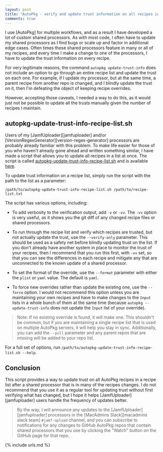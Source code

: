 ```yaml
---
layout: post
title: "AutoPkg - verify and update trust information on all recipes in a recipe-list"
comments: true
---
```


I use [AutoPkg] for multiple workflows, and as a result I have developed a lot of custom shared processors. As with most code, I often have to update my shared processors as I find bugs or scale up and factor in additional edge cases. Often times these shared processors feature in many or all of my recipes, and every time I make a change to one of the processors, I have to update the trust information on every recipe.

For very legitimate reasons, the command `autopkg update-trust-info` does not include an option to go through an entire recipe list and update the trust on each one. For example, if I update my processor, but at the same time, a parent recipe from another repo is changed, and I blindly update the trust on it, then I'm defeating the object of keeping recipe overrides.

However, accepting those caveats, I needed a way to do this, as it would just not be possible to update all the trusts manually given the number of recipes I maintain.

## autopkg-update-trust-info-recipe-list.sh

Users of my [JamfUploader][jamfuploader] and/or [VersionRegexGenerator][version-regex-generator] processors are probably already familiar with this problem. To make life easier for those of you who haven't already gone ahead and written something similar, I have made a script that allows you to update all recipes in a list at once. The script is called [autopkg-update-trust-info-recipe-list.sh](https://github.com/grahampugh/osx-scripts/tree/main/autopkg-scripts) and is available [here](https://github.com/grahampugh/osx-scripts/tree/main/autopkg-scripts).

To update trust information on a recipe list, simply run the script with the path to the list as a parameter:

    /path/to/autopkg-update-trust-info-recipe-list.sh /path/to/recipe-list.txt

The script has various options, including:

- To add verbosity to the verification output, add `-v` or `-vv`. The `-vv` option is very useful, as it shows you the git diff of any changed recipe files or shared processors.

- To run through the recipe list and verify which recipes are trusted, but not actually update the trust, use the `--verify-only` parameter. This should be used as a safety net before blindly updating trust on the list. If you don't already have another system in place to monitor the trust of your recipes, then I recommend that you run this first, with `-vv` set, so that you can see the differences in each recipe and mitigate any that are unconnected to the known update of a shared processor.

- To set the format of the override, use the `--format` parameter with either the `plist` or `yaml` value. The default is `yaml`.

- To force new overrides rather than update the existing one, use the `--force` option. I would not recommend this option unless you are maintaining your own recipes and have to make changes to the `Input` lists in a whole bunch of them at the same time (because `autopkg --update-trust-info` does not update the `Input` list of your override).

> Note: If no existing override is found, it will make one. This shouldn't be common, but if you are maintaining a single recipe list that is used on multiple AutoPkg servers, it will help you stay in sync. Additionally, you can add the `--pull` parameter and any parent repos that are missing will be added to your repo list.

For a full set of options, run `/path/to/autopkg-update-trust-info-recipe-list.sh --help`.

## Conclusion

This script provides a way to update trust on all AutoPkg recipes in a recipe list after a shared processor that is in many of the recipes changes. I do not recommend that you use it as a regular tool for updating trust without first verifying what has changed, but I hope it helps [JamfUploader][jamfuploader] users handle the frequency of updates better.

> By the way, I will announce any updates to the [JamfUploader][jamfuploader] processors in the [MacAdmins Slack][macadmins slack team] `#jamf-upload` channel, and you can subscribe to notifications for any changes to GitHub AutoPkg repos that contain shared processors that you use by clicking the "Watch" button on the GitHub page for that repo.

{% include urls.md %}
